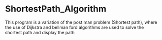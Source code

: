 # ShortestPath_Algorithm
This program is a variation of the post man problem (Shortest path), where the use of Dijkstra and bellman ford algorithms are used to solve the shortest path and display the path
